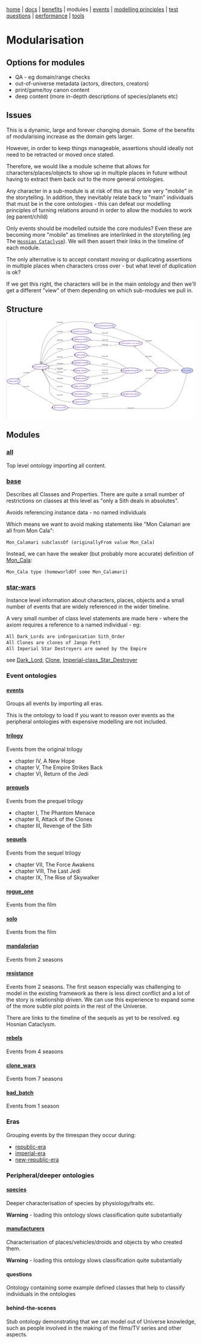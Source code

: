 [home](../) |
[docs](index.md) |
[benefits](benefits.md) |
modules |
[events](events.md) |
[modelling principles](modelling-principles.md) |
[test questions](test-questions.md) |
[performance](performance.md) |
[tools](tools.md)

# Modularisation

## Options for modules

* QA - eg domain/range checks
* out-of-universe metadata (actors, directors, creators)
* print/game/toy canon content
* deep content (more in-depth descriptions of species/planets etc)

## Issues

This is a dynamic, large and forever changing domain.
Some of the benefits of modularising increase as the domain gets larger.

However, in order to keep things manageable, assertions should ideally not need to be retracted or moved once stated.

Therefore, we would like a module scheme that allows for characters/places/objects to show up in multiple places in future without having to extract them back out to the more general ontologies. 

Any character in a  sub-module is at risk of this as they are very "mobile" in the storytelling.
In addition, they inevitably relate back to "main" individuals that must be in the core ontologies -
this can defeat our modelling principles of turning relations around in order to allow the modules to work (eg parent/child)

Only events should be modelled outside the core modules? Even these are becoming
more "mobile" as timelines are interlinked in the storytelling
(eg The [`Hosnian Cataclysm`](http://star-wars-ontology.herokuapp.com/individuals/1317043629/)).
We will then assert their links in the timeline of each module.

The only alternative is to accept constant moving or duplicating assertions in multiple places when characters cross over - but what level of duplication is ok?

If we get this right, the characters will be in the main ontology and then we'll
get a different "view" of them depending on which sub-modules we pull in.

## Structure

![Import Structure](imports.png)
    
## Modules

### [all](http://star-wars-ontology.herokuapp.com/ontologies/-1715300141/)

Top level ontology importing all content.

### [base](http://star-wars-ontology.herokuapp.com/ontologies/-1190915901/)

Describes all Classes and Properties.
There are quite a small number of restrictions on classes at this level
as "only a Sith deals in absolutes".

Avoids referencing instance data - no named individuals

Which means we want to avoid making statements like "Mon Calamari are all from Mon Cala":

    Mon_Calamari subclassOf (originallyFrom value Mon_Cala)

Instead, we can have the weaker (but probably more accurate) definition of [Mon_Cala](http://star-wars-ontology.herokuapp.com/individuals/669928383/):

    Mon_Cala type (homeworldOf some Mon_Calamari)

### [star-wars](http://star-wars-ontology.herokuapp.com/ontologies/-745736692/)

Instance level information about characters, places, objects and a
small number of events that are widely referenced in the wider timeline.

A very small number of class level statements are made here - where the
axiom requires a reference to a named individual - eg:

    All Dark_Lords are inOrganisation Sith_Order
    All Clones are clones of Jango Fett
    All Imperial Star Destroyers are owned by the Empire

see [Dark_Lord](http://star-wars-ontology.herokuapp.com/classes/1095482871/), 
[Clone](http://star-wars-ontology.herokuapp.com/classes/1009995030/),
[Imperial-class_Star_Destroyer](http://star-wars-ontology.herokuapp.com/classes/2098826796/)


### Event ontologies

#### [events](http://star-wars-ontology.herokuapp.com/ontologies/-16665301/)

Groups all events by importing all eras.

This is the ontology to load if you want to reason over events as the peripheral
ontologies with expensive modelling are not included.

#### [trilogy](http://star-wars-ontology.herokuapp.com/ontologies/-1571907858/)

Events from the original trilogy

* chapter IV, A New Hope 
* chapter V, The Empire Strikes Back
* chapter VI, Return of the Jedi

#### [prequels](http://star-wars-ontology.herokuapp.com/ontologies/1025857927/)

Events from the prequel trilogy

* chapter I, The Phantom Menace
* chapter II, Attack of the Clones
* chapter III, Revenge of the Sith

#### [sequels](http://star-wars-ontology.herokuapp.com/ontologies/-794547428/)

Events from the sequel trilogy

* chapter VII, The Force Awakens
* chapter VIII, The Last Jedi
* chapter IX, The Rise of Skywalker

#### [rogue_one](http://star-wars-ontology.herokuapp.com/ontologies/-769536717/)

Events from the film

#### [solo](http://star-wars-ontology.herokuapp.com/ontologies/198972105/)

Events from the film

#### [mandalorian](http://star-wars-ontology.herokuapp.com/ontologies/1284360452/)

Events from 2 seasons

#### [resistance](http://star-wars-ontology.herokuapp.com/ontologies/-1881387829/)

Events from 2 seasons. The first season especially was challenging to model in the existing framework as there is less direct conflict and a lot of the story is relationship driven. We can use this experience to expand some of the more subtle plot points in the rest of the Universe.

There are links to the timeline of the sequels as yet to be resolved. eg Hosnian Cataclysm.

#### [rebels](http://star-wars-ontology.herokuapp.com/ontologies/-530806561/)

Events from 4 seasons

#### [clone_wars](http://star-wars-ontology.herokuapp.com/ontologies/1278562005/)

Events from 7 seasons

#### [bad_batch](http://star-wars-ontology.herokuapp.com/ontologies/-893076728/)

Events from 1 season

### Eras

Grouping events by the timespan they occur during:

* [republic-era](http://star-wars-ontology.herokuapp.com/ontologies/-1501389091/)
* [imperial-era](http://star-wars-ontology.herokuapp.com/ontologies/1616560536/)
* [new-republic-era](http://star-wars-ontology.herokuapp.com/ontologies/-768890178/)

### Peripheral/deeper ontologies

#### [species](http://star-wars-ontology.herokuapp.com/ontologies/650255162/)

Deeper characterisation of species by physiology/traits etc.

**Warning** - loading this ontology slows classification quite substantially

#### [manufacturers](http://star-wars-ontology.herokuapp.com/ontologies/1073412504/)

Characterisation of places/vehicles/droids and objects by who created them.

**Warning** - loading this ontology slows classification quite substantially

#### questions

Ontology containing some example defined classes that help to
classify individuals in the ontologies

#### behind-the-scenes

Stub ontology demonstrating that we can model out of Universe knowledge, such as people involved in the making
of the films/TV series and other aspects.